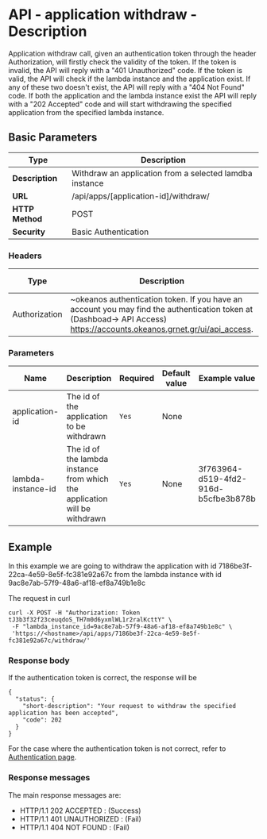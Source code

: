 
# API - application withdraw - Description

Application withdraw call, given an authentication token through the header Authorization,
will firstly check the validity of the token. If the token is invalid, the API will reply
with a "401 Unauthorized" code. If the token is valid, the API will check if the lambda instance and the application exist. If any of these two doesn't exist, the API will reply with a "404 Not Found" code. If both the application and the lambda instance exist the API
will reply with a "202 Accepted" code and will start withdrawing the specified application from the specified lambda instance.

## Basic Parameters

|Type | Description
------|-------------
**Description** | Withdraw an application from a selected lamdba instance
**URL**         | /api/apps/[application-id]/withdraw/
**HTTP Method** | POST
**Security**    | Basic Authentication


### Headers

Type  | Description | Required | Default value | Example value
----------|-------------|----------|---------------|---------------
Authorization | ~okeanos authentication token. If you have an account you may find the authentication token at (Dashboad-> API Access) https://accounts.okeanos.grnet.gr/ui/api_access. | `Yes` | None | Token tJ3b3f32f23ceuqdoS_..


### Parameters

Name | Description | Required | Default value | Example value
------|-------------|----------|---------------|---------------
application-id  | The id of the application to be withdrawn |`Yes` |None|
lambda-instance-id | The id of the lambda instance from which the application will be withdrawn |`Yes`| None | 3f763964-d519-4fd2-916d-b5cfbe3b878b


## Example

In this example we are going to withdraw the application with id 7186be3f-22ca-4e59-8e5f-fc381e92a67c from the lambda instance with id
9ac8e7ab-57f9-48a6-af18-ef8a749b1e8c

The request in curl

```
curl -X POST -H "Authorization: Token tJ3b3f32f23ceuqdoS_TH7m0d6yxmlWL1r2ralKcttY" \
 -F "lambda_instance_id=9ac8e7ab-57f9-48a6-af18-ef8a749b1e8c" \
 'https://<hostname>/api/apps/7186be3f-22ca-4e59-8e5f-fc381e92a67c/withdraw/'
```


### Response body

If the authentication token is correct, the response will be

```
{
  "status": {
    "short-description": "Your request to withdraw the specified application has been accepted",
    "code": 202
  }
}
```

For the case where the authentication token is not correct, refer to [Authentication page](Authentication.md).


### Response messages

The main response messages are:

- HTTP/1.1 202 ACCEPTED : (Success)
- HTTP/1.1 401 UNAUTHORIZED : (Fail)
- HTTP/1.1 404 NOT FOUND : (Fail)
